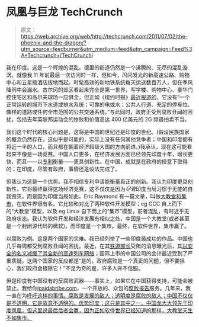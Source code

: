 # 凤凰与巨龙 TechCrunch

> 原文：<https://web.archive.org/web/http://techcrunch.com/2011/07/02/the-phoenix-and-the-dragon/?utm_source=feedburner&utm_medium=feed&utm_campaign=Feed%3A+Techcrunch+(TechCrunch>)

我在印度。这是一个辉煌的混乱。德里的街道仍然是一个沸腾的、无尽的混乱漩涡，就像我 11 年前最后一次访问时一样，但如今，闪闪发光的新高速公路、购物中心和五星级酒店拔地而起。时髦高效的新地铁系统每天运送数百万人，但在季风降雨中会漏水。古尔冈的郊区看起来完全是第一世界，写字楼、购物中心、豪华门控住宅区和高尔夫球场一应俱全，但正如《纽约时报》[最近报道的](https://web.archive.org/web/20230204230005/http://thelede.blogs.nytimes.com/2011/06/10/indias-way-jim-yardley-responds-to-readers-on-development-in-gurgaon/)，它没有“一个正常运转的城市下水道或排水系统；可靠的电或水；公共人行道、充足的停车位、像样的道路或任何全市范围的公共交通系统。”与此同时，政府正受到腐败丑闻的困扰，包括去年英联邦运动会的惨败和价值高达 400 亿美元的 2G 频谱拍卖不当。

我们这个时代的核心问题是，这将是中国的世纪还是印度的世纪。(假设民族国家的概念仍然存在，这似乎是可能的，实际上没有任何其他竞争者；中国和印度拥有将近一半的人口，而且都在朝着经济超级大国的方向前进。)我承认，现在这可能看起来不像是一场竞赛。中国人口更多，在经济发展方面已经领先印度十年，增长更快，而且——以[专利](https://web.archive.org/web/20230204230005/http://news.yahoo.com/china-ranks-4th-patent-application-india-lags-20110209-085400-887.html)衡量——更具创新性。在中国，成就是在政府的授意下取得的；在印度，尽管有政府，事情还是设法完成了。

但我认为这是一个优势。我不相信专利申请能衡量真正的创新。我认为印度更具创新性，它将最终赢得这场经济竞赛，这不仅仅是因为*尽管*印度当局习惯于无能的自我毁灭，而是因为印度当局如此。Eric Raymond 有一篇文章，叫做[大教堂和集市](https://web.archive.org/web/20230204230005/http://en.wikipedia.org/wiki/The_Cathedral_and_the_Bazaar)，在软件界很有名。它比较和对比了两种软件开发模型；eg GCC 自上而下的“大教堂”模型，以及 eg Linux 自下而上的“集市”模型，前者混乱，有时近乎无政府状态。我认为软件开发和经济发展有相似之处，中国是一个大教堂(或者甚至是一个封闭源代码的微软)，而印度是一个集市。最终，在软件世界，集市赢了。

以腐败为例。这是两个国家的灾难。我已经列举了一些印度最成功的作品。中国也几乎每周都受到腐败丑闻的困扰。最近，在其[铁道部长](https://web.archive.org/web/20230204230005/http://blogs.wsj.com/chinarealtime/2011/03/23/new-revelations-in-chinas-railway-corruption-scandal/)受贿的消息曝光后，其[以安全的名义减缓了其全新的高速列车网络](https://web.archive.org/web/20230204230005/http://globalspin.blogs.time.com/2011/04/14/amid-corruption-scandal-china-slows-its-high-speed-trains/)；国际上市的中国公司的会计最近受到了严重质疑。这两个国家的反应都是“是的，政府腐败是一个真正的问题，但不要担心，我们政府会根除它！”不足为奇的是，许多人并不信服。

但是印度有中国没有的反腐败武器——事实上，如果它在中国获得支持，可能会被禁止。我给你[ipaidabribe.com](https://web.archive.org/web/20230204230005/http://www.ipaidabribe.com/)，一个开放的、众包的[腐败报告](https://web.archive.org/web/20230204230005/http://www.bbc.co.uk/news/world-south-asia-13616123)服务。几年来，我一直在为[呼吁这样的事情。腐败是发展的敌人；透明度是腐败的敌人；中国不仅仅是不透明，它是故意不透明的。优势印度；这只是其中之一。中国龙大大领先于印度凤凰，但这里说最后后者会赢，因为正如软件世界已经知道的那样，大教堂天生不如集市。](https://web.archive.org/web/20230204230005/http://maisonneuve.org/pressroom/article/2010/apr/12/behind-firewall/)